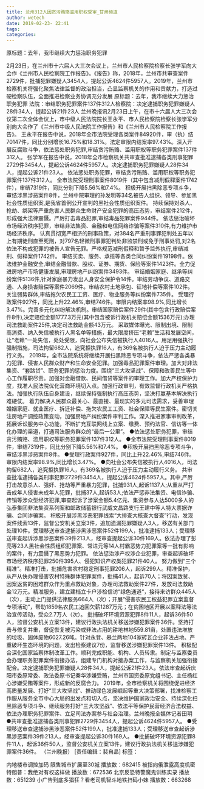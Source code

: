 ```yaml
---
title: 兰州312人因贪污贿赂滥用职权受审_甘肃频道
author: wetech
date: 2019-02-23- 22:41
tags: 
categories: 
---
```

原标题：去年，我市继续大力惩治职务犯罪
<!-- more -->
                
                
            
2月23日，在兰州市十六届人大三次会议上，兰州市人民检察院检察长张学军向大会作《兰州市人民检察院工作报告》。《报告》称，2018年，兰州市共审查案件2729件，批捕犯罪嫌疑人3454人，提起公诉4624件5957人。2019年，兰州市检察机关将强化聚焦法律监督的政治担当，凸显监察机关的作用和贡献力，打造过硬检察队伍，全面推进检察业务协调充分发展
原标题：去年，我市继续大力惩治职务犯罪
法院：审结职务犯罪案件137件312人检察院：决定逮捕职务犯罪嫌疑人28件34人，提起公诉21件23人
兰州晚报讯2月23日上午，在市十六届人大三次会议第二次全体会议上，市中级人民法院院长王永平、市人民检察院检察长张学军分别向大会作了《兰州市中级人民法院工作报告》和《兰州市人民检察院工作报告》。
王永平在报告中说，2018年全市法院受理各类案件84920件，审（执）结70147件，同比分别增长16.75%和18.31%。法定审限内结案率97.43%。深入开展反腐败斗争，依法惩处职务犯罪,审结贪污贿赂、滥用职权等职务犯罪案件137件312人。
张学军在报告中说，2018年全市检察机关共审查批准逮捕各类刑事犯罪2729件3454人，提起公诉4624件5957人。决定逮捕职务犯罪嫌疑人28件34人，提起公诉21件23人。
依法惩处职务犯罪，审结贪污贿赂、滥用职权等职务犯罪案件137件312人。
全市法院受理刑事案件8019件（其中包含减刑假释案件1742件），审结7319件，同比分别下降5.56%和7.4%。
积极开展扫黑除恶专项斗争，审结涉黑涉恶案件8件，兰州中院审理的孙发明等34名被告人组织、领导、参加黑社会性质组织案,是我省首例公开宣判的黑社会性质组织案件。
持续保持对杀人、抢劫、绑架等严重危害人民群众生命财产安全犯罪的高压态势，审结案件212件，形成强大法律震慑。严厉打击毒品犯罪,审结毒品犯罪案件944件。
依法惩治破坏市场经济秩序犯罪，审结非法集资、金融和电信网络诈骗等案件310件,有力维护市场经济秩序。
认真贯彻宽严相济的刑事政策，对384名严重刑事罪犯判处五年以上有期徒刑直至死刑，对797名轻微刑事罪犯判处非监禁刑或免于刑事处罚,对2名依法不构成犯罪的被告人宣告无罪。严格规范减刑假释和暂予监外执行,审结减刑、假释案件1742件。
审结买卖、服务、承揽等各类合同纠纷案件19198件。依法维护金融安全,审结金融借款、股权、证券、期货、保险等案件1423件。全力促进房地产市场健康发展,审理房地产纠纷案件3493件。
审结婚姻家庭、继承等纠纷案件5136件,针对家庭暴力发出人身安全保护令14件。审结劳动争议、道路交通、人身损害赔偿等案件2069件。审结农村土地承包、征地补偿等案件102件。关注弱势群体,审结拖欠农民工工资、医疗、物业服务等纠纷案件735件。
受理行政案件927件，同比上升22.46%,审结746件。审限内结案率98.9%,同比增长3.47%。完善多元化纠纷解决机制。审结国家赔偿案件29件(其中包含行政赔偿案件8件),决定赔偿金额1777.3万元(其中包含被诉行政机关赔偿金额1536万元);办理司法救助案件25件,决定司法救助金额43万元。
采取媒体曝光、限制出境、限制高消费、纳入失信被执行人黑名单等措施，最大限度挤压“老赖”生活和发展空间，让“老赖”一处失信，处处受限，向社会公布失信被执行人4016人。用足用强执行强制措施，司法拘留682人，追究拒执罪16人，有369名被执行人迫于压力主动履行义务。
2019年，全市法院系统将继续开展扫黑除恶专项斗争，依法严惩各类暴力犯罪、侵害人民群众财产和生命安全犯罪。加强毒品犯罪案件审理。加大对非法集资、“套路贷”、职务犯罪的惩治力度。围绕“三大攻坚战”、保障和改善民生等中心工作履职尽责。加强对金融借款、民间借贷等案件的审理工作。加大产权保护力度，找准人民法院优化营商环境切入点。加强行政审判，有效监督行政机关严格执法。加强执行队伍自身建设，继续保持强制执行高压态势，坚决打赢基本解决执行难硬仗。
着力解决人民群众最关心、最直接、最现实的多元司法需求，妥善审理婚姻家庭、就业医疗、拆迁补偿、拖欠农民工工资、社会保障等民生案件。密切关注房地产调控政策变动，加强房地产纠纷案件审判工作。深入推进家事审判改革，拓展诉讼服务中心功能，不断扩充互联网线上立案、缴费、预约法官、信访等一体化办理的渠道，打通司法服务群众的“最后一公里”。
●依法惩处职务犯罪，审结贪污贿赂、滥用职权等职务犯罪案件137件312人。
●全市法院受理刑事案件8019件，审结7319件，同比分别下降5.56%和7.4%。
●积极开展扫黑除恶专项斗争，审结涉黑涉恶案件8件。
●受理行政案件927件，同比上升22.46%,审结746件。审限内结案率98.9%,同比增长3.47%。
●向社会公布失信被执行人4016人，司法拘留682人，追究拒执罪16人，有369名被执行人迫于压力主动履行义务。
共审查批准逮捕各类刑事犯罪2729件3454人，提起公诉4624件5957人。其中,严厉打击故意杀人、强奸、抢劫等严重暴力犯罪，批捕931人,起诉1137人;从重从严打击成年人侵害未成年人犯罪，批捕37人,起诉53人;依法严惩非法集资、电信诈骗、传销等涉众型经济犯罪,审查起诉了涉案金额5.4亿元、集资参与人达5000多人的弘泰集团非法集资系列案和邮政储蓄银行武威文昌路支行王建中等人特大票据诈骗、合同诈骗案。
积极开展涉黑涉恶犯罪线索“大排查大核查大督查”行动，发现案件线索13件，监督公安机关立案3件，追加遗漏犯罪嫌疑人3人，移送有关部门处理10件。受理移送审查逮捕涉黑涉恶案件52件199人，批准逮捕133人；受理移送审查起诉涉黑涉恶案件39件213人，经审查提起公诉30件169人。依法办理了彭亮等23人黑社会性质组织犯罪案、常进元等14人村霸恶势力犯罪案等一批有影响的案件，有力震慑了黑恶势力犯罪。
依法惩治涉产权涉企业犯罪，审查起诉破坏市场经济秩序犯罪250件395人、侵犯知识产权类犯罪21件40人。
努力做到“三个精准”。精准打击，批捕危害农村稳定刑事犯罪206人，起诉299人。精准保护，从严从快办理侵害农村特殊群体犯罪案件，批捕41人，起诉70人；将因案致贫、因案返贫的困难群众作为重点救助对象，办理司法救助案件27件，发放司法救助金12万元。精准服务，建立建档立卡户涉检信访“绿色通道“，接待来访群众445人（次），主动上门提供法律服务664人（次）；开展“侵害农民工权益犯罪立案监督专项活动”，帮助1859名农民工追回欠薪1287万元；在贫困地区开展以案释法等法治宣传活动，受众2.7万人（次）。
批捕破坏环境资源犯罪8件11人，起诉36件50人，监督公安机关立案13件，建议行政执法机关移送涉嫌犯罪案件36件。坚持打击与修复并重，督促恢复被污染或非法占用的耕地林地559.81亩，处置违法堆放的垃圾、固体废物6027.26吨。针对永登、皋兰两地104家砖瓦企业非法占地、严重破坏生态环境的问题，发出检察建议7份，监督移送涉嫌犯罪案件13件。
积极配合深化国家监察体制改革工作。顺利完成职能、机构、人员转隶。制定与监察委员会办理职务犯罪案件衔接办法，组建专门机构对接办案工作，与监察机关加强衔接配合。决定逮捕职务犯罪嫌疑人28件34人，提起公诉21件23人。依法审查起诉庆阳市委原常委、政法委原书记秦华涉嫌受贿，兰州市国资委原党组书记、主任杨红心涉嫌受贿等案件，形成新的反腐合力。
2019年，全市检察机关将围绕促进经济高质量发展、打好“三大攻坚战”、推动绿色发展崛起等重大决策部署，找准检察工作服从服务全市中心大局的出发点和切入点，坚决维护国家政治安全、持续深化扫黑除恶专项斗争、继续服务打好“三大攻坚战”、依法平等保护民营经济合法权益、依法办理职务犯罪案件、立足司法办案参与社会治理。兰州晚报全媒体记者田玥
●共审查批准逮捕各类刑事犯罪2729件3454人，提起公诉4624件5957人。
●受理移送审查逮捕涉黑涉恶案件52件199人，批准逮捕133人；受理移送审查起诉涉黑涉恶案件39件213人，经审查提起公诉30件169人。
●批捕破坏环境资源犯罪8件11人，起诉36件50人，监督公安机关立案13件，建议行政执法机关移送涉嫌犯罪案件36件。
（兰州晚报）
[责任编辑：裴自晶]
标签：
 
 
 
             
内地楼市调控加码 限售城市扩展至30城
播放数：682415
被指向俄泄露高度机密 特朗普：我绝对有权这样做
播放数：672536
北京反恐特警魔鬼训练实录
播放数：651239
小广告到底多猖狂？看老司机智斗地铁扫码小妹
播放数：663268
